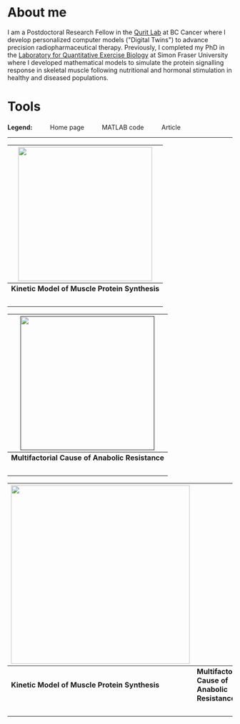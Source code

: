 # About me
I am a Postdoctoral Research Fellow in the [Qurit Lab](https://www.bccrc.ca/dept/io-programs/qurit/) at BC Cancer where I develop personalized computer models ("Digital Twins") to advance precision radiopharmaceutical therapy. Previously, I completed my PhD in the [Laboratory for Quantitative Exercise Biology](https://www.sfu.ca/clarkelab-bpk.html) at Simon Fraser University where I developed mathematical models to simulate the protein signalling response in skeletal muscle following nutritional and hormonal stimulation in healthy and diseased populations.

# Tools

**Legend:**&nbsp;&nbsp;&nbsp;
<picture>
  <img src="https://raw.githubusercontent.com/saezlab/.github/main/profile/icons/home.svg" height="16">
</picture>
&nbsp;Home page&nbsp;&nbsp;&nbsp;
<picture>
  <img src="https://github.com/tjmccoll/tjmccoll/assets/12203682/21652463-728e-4772-833d-601a71d3fdcf" height="16">
</picture>
&nbsp;MATLAB code&nbsp;&nbsp;&nbsp;
<picture>
  <img src="https://raw.githubusercontent.com/saezlab/.github/main/profile/icons/article.svg" height="16">
</pitcure>
&nbsp;Article

***

| [<img src="https://media.github.sfu.ca/user/1053/files/4532768b-11d6-48e7-bad4-34be4f65177e" width="300"/>](https://github.com/tjmccoll/MuscleProteinSynthesisKineticModel/tree/main) |
| --- | 
| **Kinetic Model of Muscle Protein Synthesis** |
| [<img src="https://raw.githubusercontent.com/saezlab/.github/main/profile/icons/home.svg" height="16">](https://github.com/tjmccoll/MuscleProteinSynthesisKineticModel)&nbsp;&nbsp;<picture><img src="https://github.com/tjmccoll/tjmccoll/assets/12203682/21652463-728e-4772-833d-601a71d3fdcf" height="16"></picture>&nbsp;&nbsp;[<img src="https://raw.githubusercontent.com/saezlab/.github/main/profile/icons/article.svg" height="16">](https://www.cell.com/iscience/fulltext/S2589-0042(23)02711-6?_returnURL=https%3A%2F%2Flinkinghub.elsevier.com%2Fretrieve%2Fpii%2FS2589004223027116%3Fshowall%3Dtrue) |

| [<img src="" width="300"/>]() |
| --- | 
| **Multifactorial Cause of Anabolic Resistance** |
| [<img src="https://raw.githubusercontent.com/saezlab/.github/main/profile/icons/home.svg" height="16">](https://github.com/tjmccoll/MultifactorialCauseOfAnabolicResistance/)&nbsp;&nbsp;<picture><img src="https://github.com/tjmccoll/tjmccoll/assets/12203682/21652463-728e-4772-833d-601a71d3fdcf" height="16"></picture>&nbsp;&nbsp;[<img src="https://raw.githubusercontent.com/saezlab/.github/main/profile/icons/article.svg" height="16">](https://www.biorxiv.org/content/10.1101/2023.06.10.544441v2) |


| [<img src="https://media.github.sfu.ca/user/1053/files/4532768b-11d6-48e7-bad4-34be4f65177e" width="400"/>](https://github.com/tjmccoll/MuscleProteinSynthesisKineticModel/tree/main) |  |
| --- | --- |
| **Kinetic Model of Muscle Protein Synthesis** | **Multifactorial Cause of Anabolic Resistance** |
| [<img src="https://raw.githubusercontent.com/saezlab/.github/main/profile/icons/home.svg" height="16">](https://github.com/tjmccoll/MuscleProteinSynthesisKineticModel)&nbsp;&nbsp;<picture><img src="https://github.com/tjmccoll/tjmccoll/assets/12203682/21652463-728e-4772-833d-601a71d3fdcf" height="16"></picture>&nbsp;&nbsp;[<img src="https://raw.githubusercontent.com/saezlab/.github/main/profile/icons/article.svg" height="16">](https://www.cell.com/iscience/fulltext/S2589-0042(23)02711-6?_returnURL=https%3A%2F%2Flinkinghub.elsevier.com%2Fretrieve%2Fpii%2FS2589004223027116%3Fshowall%3Dtrue) | [<img src="https://raw.githubusercontent.com/saezlab/.github/main/profile/icons/home.svg" height="16">](https://github.com/tjmccoll/MultifactorialCauseOfAnabolicResistance/)&nbsp;&nbsp;<picture><img src="https://github.com/tjmccoll/tjmccoll/assets/12203682/21652463-728e-4772-833d-601a71d3fdcf" height="16"></picture>&nbsp;&nbsp;[<img src="https://raw.githubusercontent.com/saezlab/.github/main/profile/icons/article.svg" height="16">]() |
